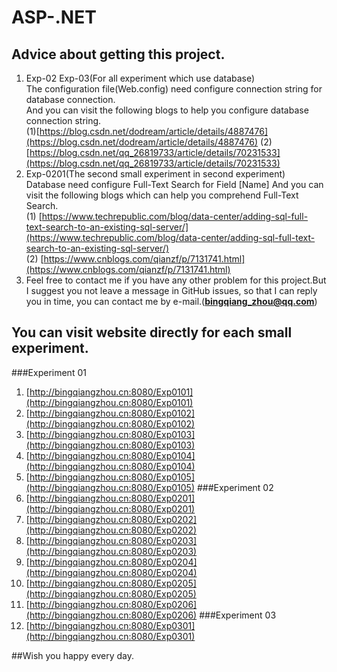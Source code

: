 # ASP-.NET
## Advice about getting this project.
1. Exp-02 Exp-03(For all experiment which use database)  
   The configuration file(Web.config) need configure connection string for database connection.   
   And you can visit the following blogs to help you configure database connection string.   
   (1)[https://blog.csdn.net/dodream/article/details/4887476](https://blog.csdn.net/dodream/article/details/4887476)
   (2)[https://blog.csdn.net/qq_26819733/article/details/70231533](https://blog.csdn.net/qq_26819733/article/details/70231533)
2. Exp-0201(The second small experiment in second experiment) 
Database need configure Full-Text Search for Field [Name]
And you can visit the following blogs which can help you comprehend Full-Text Search.  
(1) [https://www.techrepublic.com/blog/data-center/adding-sql-full-text-search-to-an-existing-sql-server/](https://www.techrepublic.com/blog/data-center/adding-sql-full-text-search-to-an-existing-sql-server/)   
(2) [https://www.cnblogs.com/qianzf/p/7131741.html](https://www.cnblogs.com/qianzf/p/7131741.html)
3. Feel free to contact me if you have any other problem for this project.But I suggest you not leave a message in GitHub issues, so that I can reply you in time, you can contact me by e-mail.(**bingqiang_zhou@qq.com**) 
   

## You can visit website directly for each small experiment.

###Experiment 01
1. [http://bingqiangzhou.cn:8080/Exp0101](http://bingqiangzhou.cn:8080/Exp0101)
2. [http://bingqiangzhou.cn:8080/Exp0102](http://bingqiangzhou.cn:8080/Exp0102) 
3. [http://bingqiangzhou.cn:8080/Exp0103](http://bingqiangzhou.cn:8080/Exp0103)
4. [http://bingqiangzhou.cn:8080/Exp0104](http://bingqiangzhou.cn:8080/Exp0104)
5. [http://bingqiangzhou.cn:8080/Exp0105](http://bingqiangzhou.cn:8080/Exp0105) 
###Experiment 02
1. [http://bingqiangzhou.cn:8080/Exp0201](http://bingqiangzhou.cn:8080/Exp0201)
2. [http://bingqiangzhou.cn:8080/Exp0202](http://bingqiangzhou.cn:8080/Exp0202)
3. [http://bingqiangzhou.cn:8080/Exp0203](http://bingqiangzhou.cn:8080/Exp0203)
4. [http://bingqiangzhou.cn:8080/Exp0204](http://bingqiangzhou.cn:8080/Exp0204)
5. [http://bingqiangzhou.cn:8080/Exp0205](http://bingqiangzhou.cn:8080/Exp0205)
6. [http://bingqiangzhou.cn:8080/Exp0206](http://bingqiangzhou.cn:8080/Exp0206)
###Experiment 03
1. [http://bingqiangzhou.cn:8080/Exp0301](http://bingqiangzhou.cn:8080/Exp0301)
  
##Wish you happy every day. 
